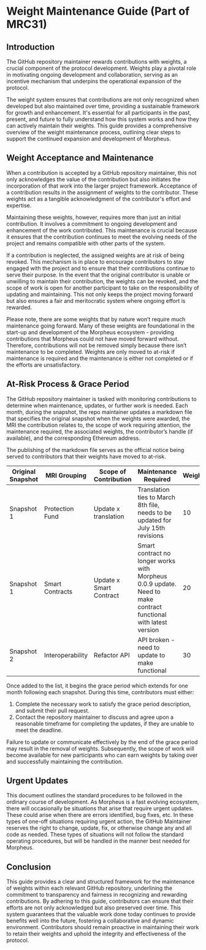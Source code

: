 # Weight Maintenance Guide (Part of MRC31)


## Introduction
The GitHub repository maintainer rewards contributions with weights, a crucial component of the protocol development. Weights play a pivotal role in motivating ongoing development and collaboration, serving as an incentive mechanism that underpins the operational expansion of the protocol.

The weight system ensures that contributions are not only recognized when developed but also maintained over time, providing a sustainable framework for growth and enhancement. It's essential for all participants in the past, present, and future to fully understand how this system works and how they can actively maintain their weights. This guide provides a comprehensive overview of the weight maintenance process, outlining clear steps to support the continued expansion and development of Morpheus.

## **Weight Acceptance and Maintenance**

When a contribution is accepted by a GitHub repository maintainer, this not only acknowledges the value of the contribution but also initiates the incorporation of that work into the larger project framework. Acceptance of a contribution results in the assignment of weights to the contributor. These weights act as a tangible acknowledgment of the contributor's effort and expertise.

Maintaining these weights, however, requires more than just an initial contribution. It involves a commitment to ongoing development and enhancement of the work contributed. This maintenance is crucial because it ensures that the contribution continues to meet the evolving needs of the project and remains compatible with other parts of the system.

If a contribution is neglected, the assigned weights are at risk of being revoked. This mechanism is in place to encourage contributors to stay engaged with the project and to ensure that their contributions continue to serve their purpose. In the event that the original contributor is unable or unwilling to maintain their contribution, the weights can be revoked, and the scope of work is open for another participant to take on the responsibility of updating and maintaining. This not only keeps the project moving forward but also ensures a fair and meritocratic system where ongoing effort is rewarded.

Please note, there are some weights that by nature won’t require much maintenance going forward. Many of these weights are foundational in the start-up and development of the Morpheus ecosystem - providing contributions that Morpheus could not have moved forward without. Therefore, contributions will not be removed simply because there isn’t maintenance to be completed. Weights are only moved to at-risk if maintenance is required and the maintenance is either not completed or if the efforts are unsatisfactory.

## **At-Risk Process & Grace Period**

The GitHub repository maintainer is tasked with monitoring contributions to determine when maintenance, updates, or further work is needed. Each month, during the snapshot, the repo maintainer updates a markdown file that specifies the original snapshot when the weights were awarded, the MRI the contribution relates to, the scope of work requiring attention, the maintenance required, the associated weights, the contributor’s handle (if available), and the corresponding Ethereum address.

The publishing of the markdown file serves as the official notice being served to contributors that their weights have moved to at-risk.

|Original Snapshot | MRI Grouping | Scope of Contribution | Maintenance Required| Weights| Handle| Address|
|--- | ---| --- | ---| ---| ---| ---|
|Snapshot 1| Protection Fund | Update x translation| Translation ties to March 8th file, needs to be updated for July 15th revisions | 10 | @Community1 | 0x…|
|Snapshot 1| Smart Contracts| Update x Smart Contract| Smart contract no longer works with Morpheus 0.0.9 update. Need to make contract functional with latest version | 20 | @Community2 | 0x…|
|Snapshot 2| Interoperability| Refactor API | API broken - need to update to make functional | 30 | @Community3 | 0x…|


Once added to the list, it begins the grace period which extends for one month following each snapshot. During this time, contributors must either:
1) Complete the necessary work to satisfy the grace period description, and submit their pull request.
2) Contact the repository maintainer to discuss and agree upon a reasonable timeframe for completing the updates, if they are unable to meet the deadline.

Failure to update or communicate effectively by the end of the grace period may result in the removal of weights. Subsequently, the scope of work will become available for new participants who can earn weights by taking over and successfully maintaining the contribution.

## **Urgent Updates**

This document outlines the standard procedures to be followed in the ordinary course of development. As Morpheus is a fast evolving ecosystem, there will occasionally be situations that arise that require urgent updates. These could arise when there are errors identified, bug fixes, etc. In these types of one-off situations requiring urgent action, the GitHub Maintainer reserves the right to change, update, fix, or otherwise change any and all code as needed. These types of situations will not follow the standard operating procedures, but will be handled in the manner best needed for Morpheus.  

## **Conclusion**

This guide provides a clear and structured framework for the maintenance of weights within each relevant GitHub repository, underlining the commitment to transparency and fairness in recognizing and rewarding contributions. By adhering to this guide, contributors can ensure that their efforts are not only acknowledged but also preserved over time. This system guarantees that the valuable work done today continues to provide benefits well into the future, fostering a collaborative and dynamic environment. Contributors should remain proactive in maintaining their work to retain their weights and uphold the integrity and effectiveness of the protocol.

